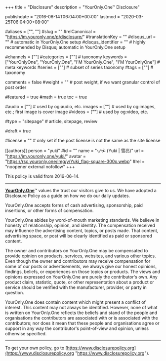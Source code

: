 +++
title = "Disclosure"
description = "YourOnly.One™ Disclosure"

publishdate = "2016-06-14T06:04:00+00:00"
lastmod = "2020-03-25T06:04:00+08:00"

#aliases = ["", ""]
#slug = ""
#relCanonical = "https://im.youronly.one/p/disclosure/"
#translationKey = ""
#disqus_url = ""                                                    # automatic in YourOnly.One setup
#disqus_identifier = ""                                             # highly recommended by Disqus; automatic in YourOnly.One setup

#channels = [""]
#categories = [""]                                                   # taxonomy
keywords = ["YourOnlyOne", "YourOnly.One", "I'M YourOnly.One", "I'M YourOnlyOne"]                                                     # meta keywords
#series = [""]                                                       # subset of series taxonomy
#tags = [""]                                                         # taxonomy

comments = false
#weight = ""                                                        # post weight, if we want granular control of post order

#featured = true
#math = true
toc = true

#audio = [""]                                                        # used by og:audio, etc.
images = [""]                                                       # used by og:images, etc.; first image is cover image
#videos = [""]                                                       # used by og:video, etc.

#type = "sitepage"                                                           # article, sitepage, review

#draft = true

#license = ""                                                       # only set if the post license is not the same as the site license

[[authors]]
  person = "yuki"
  #id = ""
  name = "ᜌᜓᜃᜒ (Yuki | 雪亮)"
  url = "https://im.youronly.one/yuki/"
  avatar = "https://rsc.youronly.one/img/y/Yuki_flag-square-300x.webp"
  #rel = "noopener external nofollow"
+++

This policy is valid from 2016-06-14.

---

**[YourOnly.One](https://youronly.one "YourOnly.One")**™ values the trust our visitors give to us. We have adopted a Disclosure Policy as a guide on how we do our daily updates.

YourOnly.One accepts forms of cash advertising, sponsorship, paid insertions, or other forms of compensation.

YourOnly.One abides by word-of-mouth marketing standards. We believe in honesty of relationship, opinion, and identity. The compensation received may influence the advertising content, topics, or posts made. That content, advertising space, or post will be clearly identified as paid or sponsored content.

The owner and contributors on YourOnly.One may be compensated to provide opinion on products, services, websites, and various other topics. Even though the owner and contributors may receive compensation for some of our posts or advertisements, we always give our honest opinions, findings, beliefs, or experiences on those topics or products. The views and opinions expressed on YourOnly.One are purely the contributor's own. Any product claim, statistic, quote, or other representation about a product or service should be verified with the manufacturer, provider, or party in question.

YourOnly.One does contain content which might present a conflict of interest. This content may not always be identified. However, none of what is written on YourOnly.One reflects the beliefs and stand of the people and organisations the contributors are associated with or is associated with the contributors; nor does it mean that these people and organisations agree or support in any way the contributor's point-of-view and opinion, unless otherwise specified.

---

To get your own policy, go to [https://www.disclosurepolicy.org](https://www.disclosurepolicy.org "https://www.disclosurepolicy.org").
